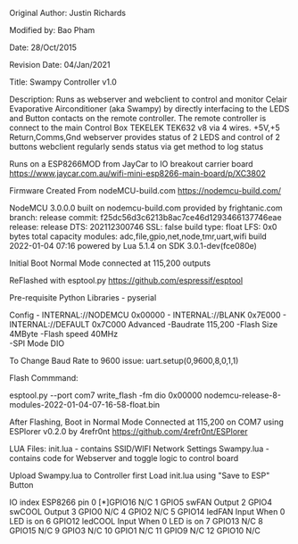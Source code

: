 
Original Author: Justin Richards

Modified by: Bao Pham

Date: 28/Oct/2015

Revision Date: 04/Jan/2021

Title: Swampy Controller v1.0

Description: Runs as webserver and webclient to control
and monitor Celair Evaporative Airconditioner (aka Swampy) by directly
interfacing to the LEDS and Button contacts on the remote controller.
The remote controller is connect to the main Control Box TEKELEK TEK632 v8
via 4 wires. +5V,+5 Return,Comms,Gnd
webserver provides status of 2 LEDS and control of 2 buttons
webclient regularly sends status via get method to log status

Runs on a ESP8266MOD from JayCar to IO breakout carrier board
https://www.jaycar.com.au/wifi-mini-esp8266-main-board/p/XC3802

Firmware Created From nodeMCU-build.com
https://nodemcu-build.com/

NodeMCU 3.0.0.0 built on nodemcu-build.com provided by frightanic.com
	branch: release
	commit: f25dc56d3c6213b8ac7ce46d1293466137746eae
	release: 
	release DTS: 202112300746
	SSL: false
	build type: float
	LFS: 0x0 bytes total capacity
	modules: adc,file,gpio,net,node,tmr,uart,wifi
 build 2022-01-04 07:16 powered by Lua 5.1.4 on SDK 3.0.1-dev(fce080e)

Initial Boot Normal Mode connected at 115,200 outputs 

ReFlashed with esptool.py
https://github.com/espressif/esptool

Pre-requisite Python Libraries - pyserial


Config 
     - INTERNAL://NODEMCU  0x00000
     - INTERNAL://BLANK    0x7E000
     - INTERNAL://DEFAULT  0x7C000
 Advanced
     -Baudrate 115,200
     -Flash Size 4MByte
     -Flash speed 40MHz   
     -SPI Mode DIO

To Change Baud Rate to 9600 issue: uart.setup(0,9600,8,0,1,1) 

Flash Commmand:

esptool.py --port com7 write_flash -fm dio 0x00000 nodemcu-release-8-modules-2022-01-04-07-16-58-float.bin

After Flashing, Boot in Normal Mode Connected at 115,200 on COM7 using ESPlorer v0.2.0 by 4refr0nt
https://github.com/4refr0nt/ESPlorer

LUA Files:
init.lua   - contains SSID/WIFI Network Settings
Swampy.lua - contains code for Webserver and toggle logic to control board

Upload Swampy.lua to Controller first
Load init.lua using "Save to ESP" Button


IO index    ESP8266 pin
0 [*]GPIO16 N/C
1    GPIO5  swFAN Output
2    GPIO4  swCOOL Output
3    GPIO0  N/C
4    GPIO2  N/C
5    GPIO14 ledFAN Input  When 0 LED is on
6    GPIO12 ledCOOL Input When 0 LED is on
7    GPIO13 N/C
8    GPIO15 N/C
9    GPIO3  N/C
10   GPIO1  N/C
11   GPIO9  N/C
12   GPIO10 N/C
